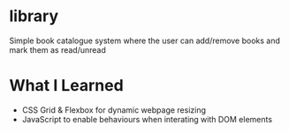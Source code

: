 # library

Simple book catalogue system where the user can add/remove books and mark them as read/unread

# What I Learned

* CSS Grid & Flexbox for dynamic webpage resizing
* JavaScript to enable behaviours when interating with DOM elements
